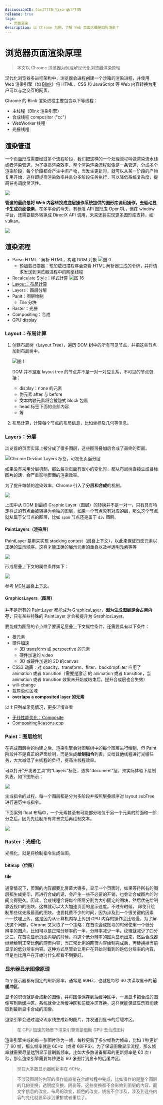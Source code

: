 ```yaml
---
discussionID: 6axIT7tB_Yixo-qktPfON
release: true
tags:
  - 页面渲染
description: 以 Chrome 为例，了解 Web 页面大概是如何渲染？
---
```


# 浏览器页面渲染原理

> 本文以 Chrome 浏览器为例理解现代化浏览器渲染原理

现代化浏览器多进程架构中，浏览器会进程创建一个沙箱的渲染进程，并使用 Web 渲染引擎（如 [Blink](https://www.chromium.org/blink)）将 HTML、CSS 和 JavaScript 等 Web 内容转换为用户可以与之交互的网页。

Chrome 的 Blink 渲染进程主要包含以下等线程：

- 主线程（Blink 渲染引擎）
- 合成线程 compositor ("cc")
- WebWorker 线程
- 光栅线程

## 渲染管道

一个页面形成需要经过多个流程阶段，我们把这样的一个处理流程叫做渲染流水线或者渲染管道。为了提高渲染效率，整个渲染渲染流程就像是一条管道，分成多个渲染阶段，每个阶段都会产生中间产物，当发生更新时，就可以从某一阶段的产物复用开始，这样即提高渲染效率并且分多阶段任务执行，可以降低系统复杂度，提高任务调度灵活性。

![](./images/stages.png)

**管道的最终是将 Web 内容转换成底层操作系统提供的图形库调用操作，去驱动显卡生成页面像素**，在多平台的今天，有标准 API 图形库 OpenGL，但在 window 平台，还需要额外转换成 DirectX API 调用，未来还将实现更多图形库支持，如 vulkan。

![](./images/openGL.png)

## 渲染流程

- Parse HTML：解析 HTML，构建 DOM 对象 ![图 0](./images/1726280275082.png)  
  - 预加载扫描器：预加载扫描程序会查看 HTML 解析器生成的令牌，并将请求发送到浏览器进程中的网络线程
- Recalculate Style：样式计算 ![图 16](./images/1652279853178.png) 
- [Layout：布局计算](#layout布局计算)
- Layers：图层分层
- Panit：图层绘制
  - Tile 分块
- Raster：光栅
- Compositing：合成
- GPU display

### Layout：布局计算

1. 创建布局树（Layout Tree），遍历 DOM 树中的所有可见节点，并把这些节点加到布局树中。

   ![图 1](./images/1677223038120.png)  


   DOM 并不是跟 layout tree 的节点并不是一对一对应关系，不可见的节点包括：

   - display：none 的元素
   - 伪元素 after 与 before
   - 文本内联元素将会被隐式 block 包裹
   - head 标签下面的全部内容
   - 等

2. 布局计算，计算每个节点的布局信息，比如坐标及几何等信息。

### Layers：分层

浏览器的页面实际上被分成了很多图层，这些图层叠加后合成了最终的页面。

![Chrome Devtool Layers 标签，可视化页面分层](./images/e2c917edf5119cddfbec9481372f8fc0.png)

如果没有采用分层机制，那么每次页面有很小的变化时，都从布局树直接生成目标图片的话，会严重影响页面的渲染效率。

为了提升每帧的渲染效率，Chrome 引入了**分层和合成**的机制。

![](./images/tree.png)

上图中从 DOM 到最终 Graphic Layer（图层）的转换并不是一对一，只有具有特定样式的节点会被转换为单独的图层，如果一个节点没有对应的层，那么这个节点就从属于父节点的图层，比如 `span` 节点还是属于 `div` 图层。

#### PaintLayers（渲染层）

PaintLayer 是用来实现 stacking contest（层叠上下文），以此来保证页面元素以正确的显示顺序，这样才能正确的展示元素的重叠以及半透明元素等等

![](./images/a03eb12053aac1ac496b61a424f20119.png)

形成层叠上下文的属性条件如下：

![](./images/20200607154033.png)

参考 [MDN 层叠上下文](https://developer.mozilla.org/zh-CN/docs/Web/CSS/CSS_Positioning/Understanding_z_index/The_stacking_context)。

#### GraphicsLayers（图层）

并不是所有的 PaintLayer 都能成为 GraphicsLayer，**因为生成图层是会占用内存**，只有某些特殊的 PaintLayer 才会被提升为 GraphicsLayer。

要能成为图层的节点除了要满足层叠上下文属性条件，还需要具有以下条件：

- 根元素
- 硬件加速
  - 3D transform 或 perspective 的元素
  - 硬件加速的 video
  - 3D 或硬件加速的 2D 的canvas
- CSS3 动画：对 opacity、transform、fliter、backdropfilter 应用了 animation 或者 transition（需要是激活 的 animation 或者 transition，当 animation 或者 transition 效果未开始或结束后，提升合成层也会失效）
- will-change
- 裁剪滚动区域
- **overlaps a composited layer 的元素**

以上只列举常见情况，更多详情查看

- [无线性能优化：Composite](https://fed.taobao.org/blog/taofed/do71ct/performance-composite/?spm=taofed.homepage.header.13.7eab5ac8Ut2aYd)
- [CompositingReasons.cpp](https://chromium.googlesource.com/chromium/blink/+/72fef91ac1ef679207f51def8133b336a6f6588f/Source/platform/graphics/CompositingReasons.cpp?autodive=0%2F%2F%2F)

### Paint：图层绘制

在完成图层树的构建之后，渲染引擎会对图层树中的每个图层进行绘制，但 Paint 阶段并不是真正的界面绘制，而是生成**绘制指令**列表，交给其他线程进行光栅任务，大大减低了主线程的负担，提高主线程效率。

可以打开“开发者工具”的“Layers”标签，选择“document”层，来实际体验下绘制列表，如下图所示：

![](./images/303515c26fcd4eaa9b9966ad7f190370.png)

生成指令的过程，每一个图层都是分为多阶段并按照层叠顺序对 layout subTree 进行遍历生成指令。

下面案列 float 布局中，一个元素甚至有可能部分地位于另一个元素的前面和一部分之后，因为先绘制所有背景完后再绘制文本。

![](./images/paint-phases.png)

### Raster：光栅化

光栅化，就是将绘制指令生成位图。

#### bitmap（位图）

#### tile

通常情况下，页面的内容都要比屏幕大得多，显示一个页面时，如果等待所有的图层都生成完毕，再进行合成的话，会产生一些不必要的开销，也会让合成图片的时间变得更久。因此，合成线程会将每个图层分割为大小固定的图块，然后优先绘制靠近视口的图块，这样就可以大大加速页面的显示速度。不过有时候， 即使只绘制那些优先级最高的图块，也要耗费不少的时间，因为涉及到一个很关键的因素——纹理上传，这是因为从计算机内存上传到 GPU 内存的操作会比较慢。为了解决这个问题，Chrome 又采取了一个策略：在首次合成图块的时候使用一个低分辨率的图片。比如可以是正常分辨率的一半，分辨率减少一半，纹理就减少了四分之三。在首次显示页面内容的时候，将这个低分辨率的图片显示出来，然后合成器继续绘制正常比例的网页内容，当正常比例的网页内容绘制完成后，再替换掉当前显示的低分辨率内容。这种方式尽管会让用户在开始时看到的是低分辨率的内容，但是也比用户在开始时什么都看不到要好。



### 显示器显示图像原理

每个显示器都有固定的刷新频率，通常是 60HZ，也就是每秒 60 次读取显卡的**前缓冲区**。

显卡的职责就是合成新的图像，并将图像保存到后缓冲区中，一旦显卡把合成的图像写到后缓冲区，系统就会让后缓冲区和前缓冲区互换，这样就能保证显示器能读取到最新显卡合成的图像。

渲染引擎会通过渲染流水线生成新的图片，并发送到显卡的后缓冲区。

> 在 GPU 加速的场景下渲染引擎则是借助 GPU 去合成图片

渲染引擎生成的每一张图片称为一帧，每秒更新了多少帧称为帧率，比如 1 秒更新了 60 帧，那么帧率就是 60Hz（或者 60FPS）。为了保证图像显示流程，那么帧率就需要尽量达到显示器刷新频率，比如大多数设备屏幕的更新频率是 60 次 / 秒，那么渲染引擎需要每秒更新 60 张图片到显卡的后缓冲区。

> 现在大多数显示器刷新率在 60Hz，




> 不涉及图层的内容的操作能直接在合成线程中完成，比如操作的是整个图层的几何变换，透明度变换，阴影等，这些变换都不会影响到图层的内容，而文字信息的改变，布局的改变，颜色的改变，统统不会涉及，涉及到这些内容的变化就要牵涉到重排或者重绘了。